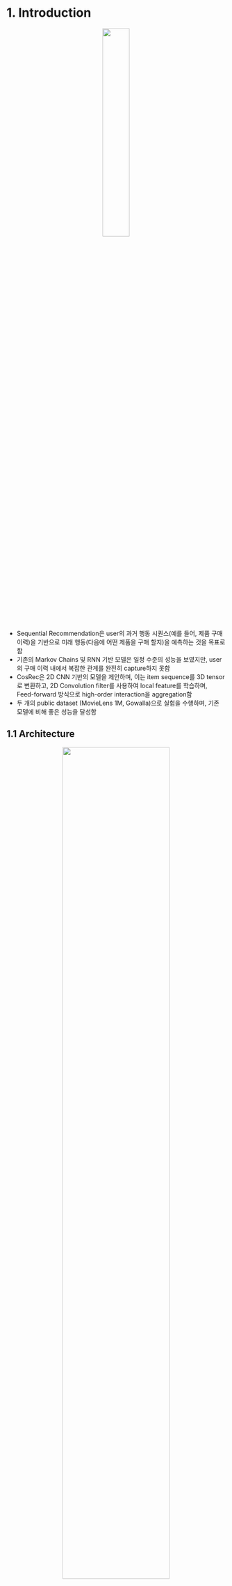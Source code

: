 # 1. Introduction

<p align="center"><img src="https://github.com/user-attachments/assets/6d578dc8-b639-4ed9-8559-cd96ee6fd766" width="35%" height="35%"></p>

- Sequential Recommendation은 user의 과거 행동 시퀀스(예를 들어, 제품 구매 이력)을 기반으로 미래 행동(다음에 어떤 제품을 구매 할지)을 예측하는 것을 목표로 함
- 기존의 Markov Chains 및 RNN 기반 모델은 일정 수준의 성능을 보였지만, user의 구매 이력 내에서 복잡한 관계를 완전히 capture하지 못함
- CosRec은 2D CNN 기반의 모델을 제안하며, 이는 item sequence를 3D tensor로 변환하고, 2D Convolution filter를 사용하여 local feature를 학습하며, Feed-forward 방식으로 high-order interaction을 aggregation함
- 두 개의 public dataset (MovieLens 1M, Gowalla)으로 실험을 수행하며, 기존 모델에 비해 좋은 성능을 달성함

## 1.1 Architecture

<p align="center"><img src="https://github.com/user-attachments/assets/b54917ed-e90d-47e7-ba51-2675a91e4c29" width="70%" height="70%"></p>

### 1.1.1 Embedding Look-up Layer
- item과 user를 각각 embedding matrix로 변환하여 feature 추출 수행

### 1.1.2 Pairwise Encoding
- 기존의 CNN 기반 추천 모델은 sequence를 단순히 item vector로 변환하여 사용
- CosRec에서는 pairwise interactions을 활용하여 item을 3차원 tensor 형태로 변환
- 이런 방법을 통해 비 연속적인 item간의 관계도 학습이 가능해짐 (예를 들어, 사진 관련 제품을 연속적으로 구매하지만 중간에 다른 제품이 끼어드는 경우도 고려 가능)
  
### 1.1.3 2D Convolution Module
- CosRec의 핵심 모듈로써, 2D filter를 사용하여 더 깊고 복잡한 item relation을 학습할 수 있음
- Convolution network는 아래와 같은 구조로 설계됨:
  - 두 개의 convolution block을 사용
  - 첫 번째 layer는 $1 \times 1$ kernel을 사용하여 feature를 확장
  - 두 번째 layer는 $3 \times 3$ kernel을 사용하여 복잡한 관계를 학습

## 1.2 모델 학습

<p align="center"><img src="https://github.com/user-attachments/assets/bfe90d6e-420f-483d-ae0d-941d6659dea4" width="40%" height="40%"></p>

- 목적 함수로 binary cross-entropy를 사용
- Adam Optimizer를 사용하여 네트워크 최적화
- 각 training sample마다 3개의 negative sample을 랜덤하게 추출하여 사용

## 1.3 기존 CNN 기반 모델과의 비교
- 기존 CNN 기반 추천 모델(Caser 등)의 한계를 극복
  - 비연속적인 item간의 관계 고려 가능 (skip behavior 반영)
  - 더 깊은 neural network 구조 지원 가능 (단순 가중합이 아닌 다양한 패턴 학습 가능)

# 2. Dataset Preparation
- 이 저장소에서 활용되는 데이터셋은 아래와 같음
  - MovieLens 1M
  - Gowalla
- 다운로드 링크 : https://github.com/zzxslp/CosRec/tree/master/data

- 다운로드 완료 후 data 폴더에 위치

# 3. Train
- 데이터 다운로드 후 train.py를 이용하여 학습 수행
- args에 대한 자세한 내용은 train.py 참조

```bash
python train.py --[args]
```

# 4. Evaluate
- 학습 완료 후, 각 모델에 대한 testset performance 산출 가능
- precision@1, precision@5, precision@10, recall@1, recall@5, recall@10을 metric로 사용
- evaluate.py를 사용하며, args에 대한 자세한 내용은 코드 참조

```bash
python evaluate.py --[args]
```

# 5. 학습 결과

## Learning Curve

## Testset Performance
|Dataset|모델|Precision@1|Precision@5|Precision@10|Recall@1|Recall@5|Recall10|MAP|
|------|---|---|---|---|---|---|---|---|
|MovieLens 1M|CosRec CNN|0.3288|0.2800|0.2501|0.0206|0.0835|0.1557|0.1898|
|MovieLens 1M|CosRec MLP|0.3097|0.2625|0.2317|0.0195|0.0783|0.1332|0.1758|
|Gowalla|CosRec CNN|0.000|0.000|0.000|0.000|0.000|0.000|0.000|
|Gowalla|CosRec MLP|0.000|0.000|0.000|0.000|0.000|0.000|0.000|
